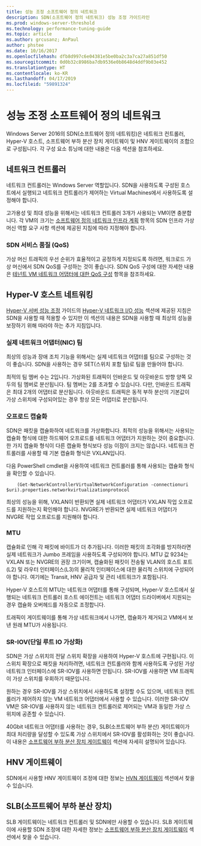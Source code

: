 ```yaml
---
title: 성능 조정 소프트웨어 정의 네트워크
description: SDN(소프트웨어 정의 네트워크) 성능 조정 가이드라인
ms.prod: windows-server-threshold
ms.technology: performance-tuning-guide
ms.topic: article
ms.author: grcusanz; AnPaul
author: phstee
ms.date: 10/16/2017
ms.openlocfilehash: dfb8d997c6e04381e5be0ba2c3a7ca27a851df50
ms.sourcegitcommit: 0d0b32c8986ba7db9536e0b8648d4ddf9b03e452
ms.translationtype: HT
ms.contentlocale: ko-KR
ms.lasthandoff: 04/17/2019
ms.locfileid: "59891324"
---
```

# <a name="performance-tuning-software-defined-networks"></a>성능 조정 소프트웨어 정의 네트워크

Windows Server 2016의 SDN(소프트웨어 정의 네트워킹)은 네트워크 컨트롤러, Hyper-V 호스트, 소프트웨어 부하 분산 장치 게이트웨이 및 HNV 게이트웨이의 조합으로 구성됩니다.  각 구성 요소 튜닝에 대한 내용은 다음 섹션을 참조하세요.

## <a name="network-controller"></a>네트워크 컨트롤러

네트워크 컨트롤러는 Windows Server 역할입니다. SDN을 사용하도록 구성된 호스트에서 실행되고 네트워크 컨트롤러가 제어하는 Virtual Machines에서 사용하도록 설정해야 합니다.

고가용성 및 최대 성능을 위해서는 네트워크 컨트롤러 3개가 사용되는 VM이면 충분합니다.  각 VM의 크기는 [소프트웨어 정의 네트워크 인프라 계획](../../../../networking/sdn/plan/Plan-a-Software-Defined-Network-Infrastructure.md) 항목의 SDN 인프라 가상 머신 역할 요구 사항 섹션에 제공된 지침에 따라 지정해야 합니다.

### <a name="sdn-quality-of-service-qos"></a>SDN 서비스 품질 (QoS)

가상 머신 트래픽의 우선 순위가 효율적이고 공정하게 지정되도록 하려면, 워크로드 가상 머신에서 SDN QoS를 구성하는 것이 좋습니다.  SDN QoS 구성에 대한 자세한 내용은 [테넌트 VM 네트워크 어댑터에 대한 QoS 구성](../../../../networking/sdn/manage/Configure-QoS-for-Tenant-VM-Network-Adapter.md) 항목을 참조하세요.

## <a name="hyper-v-host-networking"></a>Hyper-V 호스트 네트워킹

[Hyper-V 서버 성능 조정](../../role/remote-desktop/session-hosts.md) 가이드의 [Hyper-V 네트워크 I/O 성능](#netio) 섹션에 제공된 지침은 SDN을 사용할 때 적용할 수 있지만 이 섹션의 내용은 SDN을 사용할 때 최상의 성능을 보장하기 위해 따라야 하는 추가 지침입니다.

### <a name="physical-network-adapter-nic-teaming"></a>실제 네트워크 어댑터(NIC) 팀

최상의 성능과 장애 조치 기능을 위해서는 실제 네트워크 어댑터를 팀으로 구성하는 것이 좋습니다.  SDN을 사용하는 경우 SET(스위치 포함 팀)로 팀을 만들어야 합니다.  

최적의 팀 멤버 수는 2입니다. 가상화된 트래픽이 인바운드 및 아웃바운드 방향 양쪽 모두의 팀 멤버로 분산됩니다.  팀 멤버는 2를 초과할 수 있습니다. 다만, 인바운드 트래픽은 최대 2개의 어댑터로 분산됩니다.  아웃바운드 트래픽은 동적 부하 분산의 기본값이 가상 스위치에 구성되어있는 경우 항상 모든 어댑터로 분산됩니다.


### <a name="encapsulation-offloads"></a>오프로드 캡슐화

SDN은 패킷을 캡슐화하여 네트워크를 가상화합니다.  최적의 성능을 위해서는 사용되는 캡슐화 형식에 대한 하드웨어 오프로드를 네트워크 어댑터가 지원하는 것이 중요합니다.  한 가지 캡슐화 형식이 다른 캡슐화 형식보다 성능 이점이 크지는 않습니다.  네트워크 컨트롤러를 사용할 때 기본 캡슐화 형식은 VXLAN입니다.

다음 PowerShell cmdlet을 사용하여 네트워크 컨트롤러를 통해 사용되는 캡슐화 형식을 확인할 수 있습니다.

``` syntax
    (Get-NetworkControllerVirtualNetworkConfiguration -connectionuri $uri).properties.networkvirtualizationprotocol
```

최상의 성능을 위해, VXLAN이 반환되면 실제 네트워크 어댑터가 VXLAN 작업 오프로드를 지원하는지 확인해야 합니다.  NVGRE가 반환되면 실제 네트워크 어댑터가 NVGRE 작업 오프로드를 지원해야 합니다.

### <a name="mtu"></a>MTU

캡슐화로 인해 각 패킷에 바이트가 더 추가됩니다.  이러한 패킷의 조각화를 방지하라면 실제 네트워크가 Jumbo 프레임을 사용하도록 구성되어야 합니다.  MTU 값 9234는 VXLAN 또는 NVGRE의 권장 크기이며, 캡슐화된 패킷이 전송될 VLAN의 호스트 포트(L2) 및 라우터 인터페이스(L3)의 물리적 인터페이스에 대한 물리적 스위치에 구성되어야 합니다.  여기에는 Transit, HNV 공급자 및 관리 네트워크가 포함됩니다.

Hyper-V 호스트의 MTU는 네트워크 어댑터를 통해 구성되며, Hyper-V 호스트에서 실행되는 네트워크 컨트롤러 호스트 에이전트는 네트워크 어댑터 드라이버에서 지원되는 경우 캡슐화 오버헤드를 자동으로 조정합니다.  

트래픽이 게이트웨이를 통해 가상 네트워크에서 나가면, 캡슐화가 제거되고 VM에서 보낸 원래 MTU가 사용됩니다.

### <a name="single-root-io-virtualization-sr-iov"></a>SR-IOV(단일 루트 IO 가상화)

SDN은 가상 스위치의 전달 스위치 확장을 사용하여 Hyper-V 호스트에 구현됩니다.  이 스위치 확장으로 패킷을 처리하려면, 네트워크 컨트롤러와 함께 사용하도록 구성된 가상 네트워크 인터페이스에 SR-IOV를 사용하면 안됩니다. SR-IOV를 사용하면 VM 트래픽이 가상 스위치를 우회하기 때문입니다.

원하는 경우 SR-IOV를 가상 스위치에서 사용하도록 설정할 수도 있으며, 네트워크 컨트롤러가 제어하지 않는 VM 네트워크 어댑터에서 사용할 수 있습니다.  이러한 SR-IOV VM은 SR-IOV를 사용하지 않는 네트워크 컨트롤러로 제어되는 VM과 동일한 가상 스위치에 공존할 수 있습니다.

40Gbit 네트워크 어댑터를 사용하는 경우, SLB(소프트웨어 부하 분산) 게이트웨이가 최대 처리량을 달성할 수 있도록 가상 스위치에서 SR-IOV를 활성화하는 것이 좋습니다.  이 내용은 [소프트웨어 부하 분산 장치 게이트웨이](slb-gateway-performance.md) 섹션에 자세히 설명되어 있습니다.

## <a name="hnv-gateways"></a>HNV 게이트웨이

SDN에서 사용할 HNV 게이트웨이 조정에 대한 정보는 [HVN 게이트웨이](hnv-gateway-performance.md) 섹션에서 찾을 수 있습니다.

## <a name="software-load-balancer-slb"></a>SLB(소프트웨어 부하 분산 장치)

SLB 게이트웨이는 네트워크 컨트롤러 및 SDN에만 사용할 수 있습니다.  SLB 게이트웨이에 사용할 SDN 조정에 대한 자세한 정보는 [소프트웨어 부하 분산 장치 게이트웨이](slb-gateway-performance.md) 섹션에서 찾을 수 있습니다.
